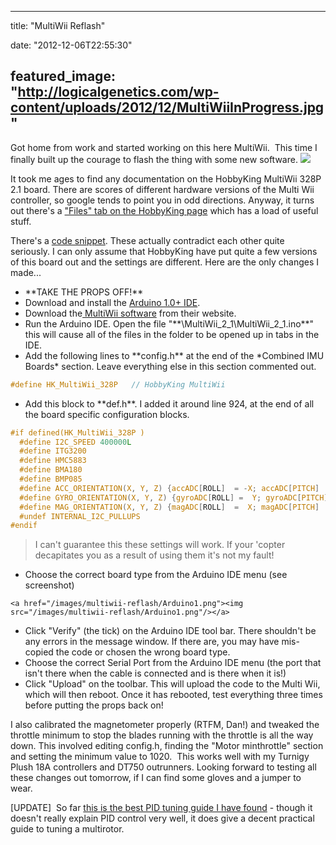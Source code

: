 
---
title: "MultiWii Reflash"

date: "2012-12-06T22:55:30"

featured_image: "http://logicalgenetics.com/wp-content/uploads/2012/12/MultiWiiInProgress.jpg"
---


Got home from work and started working on this here MultiWii.  This time I finally built up the courage to flash the thing with some new software. <a href="/images/multiwii-reflash/MultiWiiInProgress.jpg"><img src="/images/multiwii-reflash/MultiWiiInProgress.jpg"/></a>

It took me ages to find any documentation on the HobbyKing MultiWii 328P 2.1 board. There are scores of different hardware versions of the Multi Wii controller, so google tends to point you in odd directions. Anyway, it turns out there's a <a href="http://www.hobbyking.com/hobbyking/store/__27033__MultiWii_328P_Flight_Controller_w_FTDI_DSM2_Port.html">"Files" tab on the HobbyKing page</a> which has a load of useful stuff.

There's a <a href="http://www.hobbyking.com/hobbyking/store/uploads/471221464X331045X6.txt">code snippet</a>. These actually contradict each other quite seriously. I can only assume that HobbyKing have put quite a few versions of this board out and the settings are different. Here are the only changes I made...
<ul>
	<li>**TAKE THE PROPS OFF!**</li>
	<li>Download and install the <a href="http://arduino.cc/en/Main/Software">Arduino 1.0+ IDE</a>.</li>
	<li>Download the<a href="http://code.google.com/p/multiwii/downloads/detail?name=MultiWii_2_1.zip&amp;can=2&amp;q="> MultiWii software</a> from their website.</li>
	<li>Run the Arduino IDE. Open the file "**\MultiWii_2_1\MultiWii_2_1.ino**" this will cause all of the files in the folder to be opened up in tabs in the IDE.</li>
	<li>Add the following lines to **config.h** at the end of the *Combined IMU Boards* section. Leave everything else in this section commented out.</li>
</ul>

```C
#define HK_MultiWii_328P   // HobbyKing MultiWii
```

<ul>
	<li>Add this block to **def.h**. I added it around line 924, at the end of all the board specific configuration blocks.</li>
</ul>

```C
#if defined(HK_MultiWii_328P )
  #define I2C_SPEED 400000L
  #define ITG3200
  #define HMC5883
  #define BMA180
  #define BMP085
  #define ACC_ORIENTATION(X, Y, Z) {accADC[ROLL]  = -X; accADC[PITCH]  = -Y; accADC[YAW]  =  Z;}
  #define GYRO_ORIENTATION(X, Y, Z) {gyroADC[ROLL] =  Y; gyroADC[PITCH] = -X; gyroADC[YAW] = -Z;}
  #define MAG_ORIENTATION(X, Y, Z) {magADC[ROLL]  =  X; magADC[PITCH]  =  Y; magADC[YAW]  = Z;}
  #undef INTERNAL_I2C_PULLUPS
#endif
```

<blockquote>I can't guarantee this these settings will work. If your 'copter decapitates you as a result of using them it's not my fault!</blockquote>
<ul>
	<li>Choose the correct board type from the Arduino IDE menu (see screenshot)</li>
</ul>

```
<a href="/images/multiwii-reflash/Arduino1.png"><img src="/images/multiwii-reflash/Arduino1.png"/></a>
```

<ul>
	<li>Click "Verify" (the tick) on the Arduino IDE tool bar. There shouldn't be any errors in the message window. If there are, you may have mis-copied the code or chosen the wrong board type.</li>
	<li>Choose the correct Serial Port from the Arduino IDE menu (the port that isn't there when the cable is connected and is there when it is!)</li>
	<li>Click "Upload" on the toolbar. This will upload the code to the Multi Wii, which will then reboot. Once it has rebooted, test everything three times before putting the props back on!</li>
</ul>
I also calibrated the magnetometer properly (RTFM, Dan!) and tweaked the throttle minimum to stop the blades running with the throttle is all the way down. This involved editing config.h, finding the "Motor minthrottle" section and setting the minimum value to 1020.  This works well with my Turnigy Plush 18A controllers and DT750 outrunners. Looking forward to testing all these changes out tomorrow, if I can find some gloves and a jumper to wear.

[UPDATE]  So far <a href="http://www.rcgroups.com/forums/showthread.php?t=1375728">this is the best PID tuning guide I have found</a> - though it doesn't really explain PID control very well, it does give a decent practical guide to tuning a multirotor.
